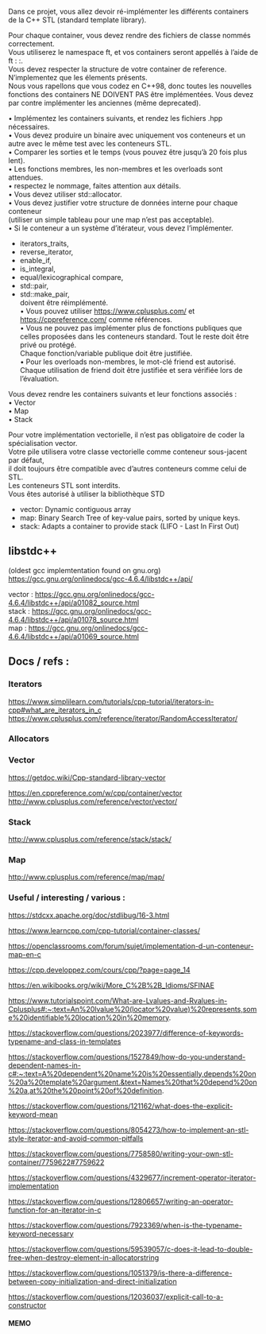 Dans ce projet, vous allez devoir ré-implémenter les différents containers de la C++ STL (standard template library).  

Pour chaque container, vous devez rendre des fichiers de classe nommés correctement.  
Vous utiliserez le namespace ft, et vos containers seront appellés à l’aide de ft : :<container>.  
Vous devez respecter la structure de votre container de reference.   
N’implementez que les élements présents.  
Nous vous rapellons que vous codez en C++98, donc toutes les nouvelles fonctions des containers NE DOIVENT PAS être implémentées. 
Vous devez par contre implémenter les anciennes (même deprecated).  

• Implémentez les containers suivants, et rendez les fichiers <container>.hpp nécessaires.  
• Vous devez produire un binaire avec uniquement vos conteneurs et un autre avec le même test avec les conteneurs STL.  
• Comparer les sorties et le temps (vous pouvez être jusqu’à 20 fois plus lent).  
• Les fonctions membres, les non-membres et les overloads sont attendues.  
• respectez le nommage, faites attention aux détails.  
• Vous devez utiliser std::allocator.  
• Vous devez justifier votre structure de données interne pour chaque conteneur  
(utiliser un simple tableau pour une map n’est pas acceptable).  
• Si le conteneur a un système d’itérateur, vous devez l’implémenter.  
* iterators_traits,   
* reverse_iterator,   
* enable_if,   
* is_integral,  
* equal/lexicographical compare,  
* std::pair,   
* std::make_pair,  
doivent être réimplémenté.  
• Vous pouvez utiliser https://www.cplusplus.com/ et https://cppreference.com/ comme références.  
• Vous ne pouvez pas implémenter plus de fonctions publiques que celles proposées dans les conteneurs standard. 
Tout le reste doit être privé ou protégé.  
Chaque fonction/variable publique doit être justifiée.  
• Pour les overloads non-membres, le mot-clé friend est autorisé. 
Chaque utilisation de friend doit être justifiée et sera vérifiée lors de l’évaluation.   
 
Vous devez rendre les containers suivants et leur fonctions associés :  
• Vector  
• Map  
• Stack  

Pour votre implémentation vectorielle, il n’est pas obligatoire de coder la spécialisation vector<bool>.  
Votre pile utilisera votre classe vectorielle comme conteneur sous-jacent par défaut,  
il doit toujours être compatible avec d’autres conteneurs comme celui de STL.  
Les conteneurs STL sont interdits.  
Vous êtes autorisé à utiliser la bibliothèque STD  
   
    
- vector: Dynamic contiguous array
- map: Binary Search Tree of key-value pairs, sorted by unique keys.
- stack: Adapts a container to provide stack (LIFO - Last In First Out)

## libstdc++ 
(oldest gcc implemtentation found on gnu.org)
https://gcc.gnu.org/onlinedocs/gcc-4.6.4/libstdc++/api/   
  
vector : https://gcc.gnu.org/onlinedocs/gcc-4.6.4/libstdc++/api/a01082_source.html  
stack  : https://gcc.gnu.org/onlinedocs/gcc-4.6.4/libstdc++/api/a01078_source.html  
map    : https://gcc.gnu.org/onlinedocs/gcc-4.6.4/libstdc++/api/a01069_source.html   

## Docs / refs :  

### Iterators 
https://www.simplilearn.com/tutorials/cpp-tutorial/iterators-in-cpp#what_are_iterators_in_c  
https://www.cplusplus.com/reference/iterator/RandomAccessIterator/  

 
### Allocators 

### Vector   
https://getdoc.wiki/Cpp-standard-library-vector  

https://en.cppreference.com/w/cpp/container/vector  
http://www.cplusplus.com/reference/vector/vector/  

### Stack    
http://www.cplusplus.com/reference/stack/stack/  

### Map  
http://www.cplusplus.com/reference/map/map/  

### Useful / interesting / various :   
https://stdcxx.apache.org/doc/stdlibug/16-3.html  
  
https://www.learncpp.com/cpp-tutorial/container-classes/  

https://openclassrooms.com/forum/sujet/implementation-d-un-conteneur-map-en-c  

https://cpp.developpez.com/cours/cpp/?page=page_14  
 
https://en.wikibooks.org/wiki/More_C%2B%2B_Idioms/SFINAE   
 
https://www.tutorialspoint.com/What-are-Lvalues-and-Rvalues-in-Cplusplus#:~:text=An%20lvalue%20(locator%20value)%20represents,some%20identifiable%20location%20in%20memory.  
 
https://stackoverflow.com/questions/2023977/difference-of-keywords-typename-and-class-in-templates  
 
https://stackoverflow.com/questions/1527849/how-do-you-understand-dependent-names-in-c#:~:text=A%20dependent%20name%20is%20essentially,depends%20on%20a%20template%20argument.&text=Names%20that%20depend%20on%20a,at%20the%20point%20of%20definition. 
 
https://stackoverflow.com/questions/121162/what-does-the-explicit-keyword-mean  
 
https://stackoverflow.com/questions/8054273/how-to-implement-an-stl-style-iterator-and-avoid-common-pitfalls  
 
https://stackoverflow.com/questions/7758580/writing-your-own-stl-container/7759622#7759622  
 
https://stackoverflow.com/questions/4329677/increment-operator-iterator-implementation  
 
https://stackoverflow.com/questions/12806657/writing-an-operator-function-for-an-iterator-in-c  
 
https://stackoverflow.com/questions/7923369/when-is-the-typename-keyword-necessary  
 
https://stackoverflow.com/questions/59539057/c-does-it-lead-to-double-free-when-destroy-element-in-allocatorstring  
 
https://stackoverflow.com/questions/1051379/is-there-a-difference-between-copy-initialization-and-direct-initialization  
 
https://stackoverflow.com/questions/12036037/explicit-call-to-a-constructor    
   
#### MEMO  
